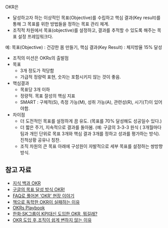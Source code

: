 OKR은 
* 달성하고자 하는 이상적인 목표(Objective)를 수립하고 핵심 결과(Key result)를 통해 그 목표를 위한 방법들을 정하는 목표 관리 체계.
* 조직적 차원에서 목표(objective)를 설정하고, 결과를 추적할 수 있도록 해주는 목표 설정 프레임워크다.

예:  목표(Objective) : 건강한 몸 만들기, 핵심 결과(Key Result) : 체지방율 15% 달성

* 조직의 미션은 OKRs의 출발점
* 목표
    * 3개 정도가 적당함
    * 가급적 정량력 표현, 숫자는 포함시키지 않는 것이 좋음.
* 핵심결과
    * 목표당 3개 이하
    * 정량적. 목표 잘성의 핵심 지표
    * SMART : 구체적(S), 측정 가능(M), 성취 가능(A), 관련성(R), 시기(T)이 있어야함.
* 차이점
    * 더 도전적인 목표를 설정하게 끔 유도. (목표를 70% 달성해도 성공일수 있다.)
    * 더 짧은 주기, 지속적으로 결과를 돌아봄. (예: 구글의 3-3-3 원식 ( 3개월마다 팀과 개인 단위로 목표 3개와 핵심 결과 3개를 정하고 성과를 평가하는 방식). 진척상황 공유나 칭찬.
    * 조직 차원의 큰 목표 아래에 구성원이 자발적으로 세부 목표를 설정하는 쌍방향 방식.

## 참고 자료
* [지식 백과 OKR](https://terms.naver.com/entry.nhn?docId=5883485&cid=43667&categoryId=43667)
* [구글의 목표 달성 방식 OKR!](http://blog.naver.com/daishin_blog/221515120444)
* [FAQ로 풀어본 ‘OKR’ 현장 이야기](http://www.ciokorea.com/news/125708)
* [책으로 독학한 OKR이 실패하는 이유](https://ppss.kr/archives/213815)
* [OKRs Playbook](https://blog.naver.com/sungjucho/221867167471)
* [한화·SK그룹이 KPI대신 도입한 OKR, 뭐길래?](https://news.naver.com/main/read.nhn?mode=LSD&mid=sec&oid=050&aid=0000052747&sid1=001)
* [OKR 도입 후,조직이 쉽게 변하지 않는 이유](https://brunch.co.kr/@simmani2013/131)
